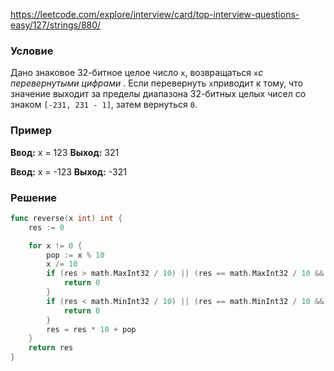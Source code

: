 
https://leetcode.com/explore/interview/card/top-interview-questions-easy/127/strings/880/
### Условие
Дано знаковое 32-битное целое число `x`, возвращаться `x`_с перевернутыми цифрами_ . Если перевернуть `x`приводит к тому, что значение выходит за пределы диапазона 32-битных целых чисел со знаком `[-231, 231 - 1]`, затем вернуться `0`.
### Пример

**Ввод:** x = 123
**Выход:** 321

**Ввод:** x = -123
**Выход:** -321
### Решение

```go
func reverse(x int) int {
	res := 0

    for x != 0 {
        pop := x % 10
        x /= 10
        if (res > math.MaxInt32 / 10) || (res == math.MaxInt32 / 10 && pop > 7) {
            return 0
        }
        if (res < math.MinInt32 / 10) || (res == math.MinInt32 / 10 && pop < -8) {
            return 0
        }
        res = res * 10 + pop
    }
	return res
}
```


